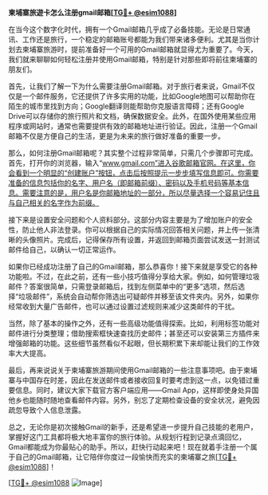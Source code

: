 **柬埔寨旅遊卡怎么注册gmail邮箱[[TG💪+ @esim1088](https://t.me/s/esim1088)]**

在当今这个数字化时代，拥有一个Gmail邮箱几乎成了必备技能。无论是日常通讯、工作还是旅行，一个稳定的邮箱账号都能为我们带来诸多便利。尤其是当你计划去柬埔寨旅游时，提前准备好一个可用的Gmail邮箱就显得尤为重要了。今天，我们就来聊聊如何轻松注册并使用Gmail邮箱，特别是针对那些即将前往柬埔寨的朋友们。

首先，让我们了解一下为什么需要注册Gmail邮箱。对于旅行者来说，Gmail不仅仅是一个邮件服务，它还提供了许多实用的功能，比如Google地图可以帮助你在陌生的城市里找到方向；Google翻译则能帮助你克服语言障碍；还有Google Drive可以存储你的旅行照片和文档，确保数据安全。此外，在国外使用某些应用程序或网站时，通常也需要提供有效的邮箱地址进行验证。因此，注册一个Gmail邮箱不仅是方便自己的生活，更是为未来的旅行做好准备的重要一步。

那么，如何注册Gmail邮箱呢？其实整个过程非常简单，只需几个步骤即可完成。首先，打开你的浏览器，输入“www.gmail.com”进入谷歌邮箱官网。在这里，你会看到一个明显的“创建账户”按钮，点击后按照提示一步步填写信息即可。你需要准备的信息包括你的名字、用户名（即邮箱前缀）、密码以及手机号码等基本信息。需要注意的是，用户名是你邮箱地址的一部分，所以尽量选择一个容易记住且与自己相关的名字作为前缀。

接下来是设置安全问题和个人资料部分。这部分内容主要是为了增加账户的安全性，防止他人非法登录。你可以根据自己的实际情况回答相关问题，并上传一张清晰的头像照片。完成后，记得保存所有设置，并返回到邮箱页面尝试发送一封测试邮件给自己，以确认一切正常运作。

如果你已经成功注册了自己的Gmail邮箱，那么恭喜你！接下来就是享受它的各种功能啦。不过，在此之前，还有一些小技巧值得分享给大家。例如，如何管理垃圾邮件？答案很简单，只需登录邮箱后，找到左侧菜单中的“更多”选项，然后选择“垃圾邮件”，系统会自动帮你筛选出可疑邮件并移至该文件夹内。另外，如果你经常收到大量广告邮件，也可以通过设置过滤规则来减少这类邮件的干扰。

当然，除了基本的操作之外，还有一些高级功能值得探索。比如，利用标签功能对邮件进行分类整理；借助搜索框快速查找历史邮件；甚至还可以安装第三方插件来增强邮箱的功能。这些细节虽然看似不起眼，但长期积累下来却能让我们的工作效率大大提高。

最后，再来说说关于柬埔寨旅游期间使用Gmail邮箱的一些注意事项吧。由于柬埔寨与中国存在时差，因此在发送邮件或者接收回复时要考虑到这一点，以免错过重要信息。同时，建议大家下载官方客户端应用——Gmail App，这样即使身处异国他乡也能随时随地查看邮件内容。另外，别忘了定期检查设备的安全状况，避免因疏忽导致个人信息泄露。

总之，无论你是初次接触Gmail的新手，还是希望进一步提升自己技能的老用户，掌握好这门工具都将极大地丰富你的旅行体验。从规划行程到记录点滴回忆，Gmail都能成为你最贴心的助手。所以，赶快行动起来吧！现在就着手注册一个属于自己的Gmail邮箱，让它陪伴你度过一段愉快而充实的柬埔寨之旅[[TG💪+ @esim1088](https://t.me/s/esim1088)]！

[[TG💪+ @esim1088](https://t.me/s/esim1088) ![Image](https://i.postimg.cc/4NQfJmqS/Snipaste-2025-05-13-00-14-12.png)]